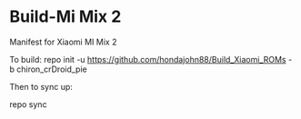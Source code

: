 # Build-Mi Mix 2
Manifest for Xiaomi MI Mix 2

To build: repo init -u https://github.com/hondajohn88/Build_Xiaomi_ROMs -b chiron_crDroid_pie

Then to sync up:

repo sync
